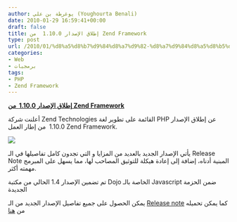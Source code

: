 ```yaml
---
author: يوغرطة بن علي (Youghourta Benali)
date: 2010-01-29 16:59:41+00:00
draft: false
title: إطلاق الإصدار 1.10.0  من Zend Framework
type: post
url: /2010/01/%d8%a5%d8%b7%d9%84%d8%a7%d9%82-%d8%a7%d9%84%d8%a5%d8%b5%d8%af%d8%a7%d8%b1-1-10-0-%d9%85%d9%86-zend-framework/
categories:
- Web
- برمجيات
tags:
- PHP
- Zend Framework
---
```


[**إطلاق الإصدار 1.10.0  من Zend Framework**](http://www.it-scoop.com/2010/01/%d8%a5%d8%b7%d9%84%d8%a7%d9%82-%d8%a7%d9%84%d8%a5%d8%b5%d8%af%d8%a7%d8%b1-1-10-0-%d9%85%d9%86-zend-framework/)


أعلنت شركة Zend Technologies القائمة على تطوير لغة PHP عن إطلاق الإصدار 1.10.0  من إطار العمل Zend Framework.

[![](http://www.it-scoop.com/wp-content/uploads/2010/01/logo-zend-framework.jpg)
](http://www.it-scoop.com/2010/01/%d8%a5%d8%b7%d9%84%d8%a7%d9%82-%d8%a7%d9%84%d8%a5%d8%b5%d8%af%d8%a7%d8%b1-1-10-0-%d9%85%d9%86-zend-framework/)

يأتي الإصدار الجديد بالعديد من المزايا و التي تجدون كامل تفاصيلها في الـ Release Note المبنية أدناه، إضافة إلى إعادة هيكلة للتوثيق المصاحب لها، مما يسهل على المبرمج مهمته أكثر.

تم تضمين الإصدار 1.4 الحالي من مكتبة Dojo الخاصة بالـ Javascript ضمن الحزمة الجديدة

يمكن الحصول على جميع تفاصيل الإصدار الجديد من الـ [Release note](http://devzone.zend.com/article/11727-Zend-Framework-1.10.0-STABLE-Released?utm_source=feedburner&utm_medium=feed&utm_campaign=Feed%3A+ZendDeveloperZone+%28Zend+Developer+Zone+-+front+page%29) كما يمكن تحميله من [هنا](http://framework.zend.com/download/latest)

